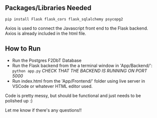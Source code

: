 ## Packages/Libraries Needed

`pip install Flask flask_cors flask_sqlalchemy psycopg2`

Axios is used to connect the Javascript front end to the Flask backend. Axios is already included in the html file.

## How to Run

- Run the Postgres F2DbT Database
- Run the Flask backend from the a terminal window in 'App/Backend/': `python app.py`
  _CHECK THAT THE BACKEND IS RUNNING ON PORT 5000_
- Run index.html from the 'App/Frontend/' folder using live server in VSCode or whatever HTML editor used.

Code is pretty messy, but should be functional and just needs to be polished up :)

Let me know if there's any questions!!
